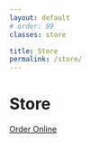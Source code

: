 ```yaml
---
layout: default
# order: 99
classes: store

title: Store
permalink: /store/
---
```


<div class="grid store">
	<div class="whole">
		<h1>Store</h1>
		<a href='https://mkt.com/katiemkblaede' class='sq-embed-menu' data-menu-item-images='large' data-menu-accent-color='8dd8cf' data-menu-template='row' data-menu-border='hide' data-menu-item-descriptions='hide' >Order Online</a>
		<script src="https://cdn.sq-api.com/market/embed.js" charset="utf-8"></script>
	</div>
</div>
